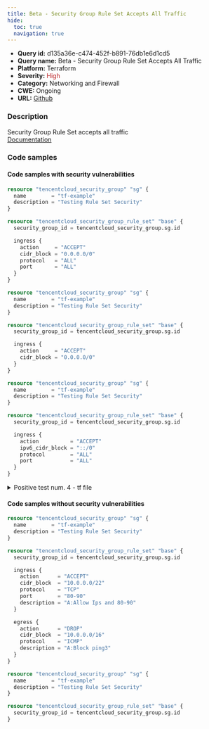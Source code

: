 ```yaml
---
title: Beta - Security Group Rule Set Accepts All Traffic
hide:
  toc: true
  navigation: true
---
```


<style>
  .highlight .hll {
    background-color: #ff171742;
  }
  .md-content {
    max-width: 1100px;
    margin: 0 auto;
  }
</style>

-   **Query id:** d135a36e-c474-452f-b891-76db1e6d1cd5
-   **Query name:** Beta - Security Group Rule Set Accepts All Traffic
-   **Platform:** Terraform
-   **Severity:** <span style="color:#bb2124">High</span>
-   **Category:** Networking and Firewall
-   **CWE:** Ongoing
-   **URL:** [Github](https://github.com/DataDog/kics/tree/master/assets/queries/terraform/tencentcloud/security_group_rule_set_accepts_all_traffic)

### Description
Security Group Rule Set accepts all traffic<br>
[Documentation](https://registry.terraform.io/providers/tencentcloudstack/tencentcloud/latest/docs/resources/security_group_rule_set#ingress)

### Code samples
#### Code samples with security vulnerabilities
```tf title="Positive test num. 1 - tf file" hl_lines="9"
resource "tencentcloud_security_group" "sg" {
  name        = "tf-example"
  description = "Testing Rule Set Security"
}

resource "tencentcloud_security_group_rule_set" "base" {
  security_group_id = tencentcloud_security_group.sg.id

  ingress {
    action     = "ACCEPT"
    cidr_block = "0.0.0.0/0"
    protocol   = "ALL"
    port       = "ALL"
  }
}

```
```tf title="Positive test num. 2 - tf file" hl_lines="9"
resource "tencentcloud_security_group" "sg" {
  name        = "tf-example"
  description = "Testing Rule Set Security"
}

resource "tencentcloud_security_group_rule_set" "base" {
  security_group_id = tencentcloud_security_group.sg.id

  ingress {
    action     = "ACCEPT"
    cidr_block = "0.0.0.0/0"
  }
}

```
```tf title="Positive test num. 3 - tf file" hl_lines="9"
resource "tencentcloud_security_group" "sg" {
  name        = "tf-example"
  description = "Testing Rule Set Security"
}

resource "tencentcloud_security_group_rule_set" "base" {
  security_group_id = tencentcloud_security_group.sg.id

  ingress {
    action          = "ACCEPT"
    ipv6_cidr_block = "::/0"
    protocol        = "ALL"
    port            = "ALL"
  }
}

```
<details><summary>Positive test num. 4 - tf file</summary>

```tf hl_lines="9"
resource "tencentcloud_security_group" "sg" {
  name        = "tf-example"
  description = "Testing Rule Set Security"
}

resource "tencentcloud_security_group_rule_set" "base" {
  security_group_id = tencentcloud_security_group.sg.id

  ingress {
    action          = "ACCEPT"
    ipv6_cidr_block = "::/0"
  }
}

```
</details>


#### Code samples without security vulnerabilities
```tf title="Negative test num. 1 - tf file"
resource "tencentcloud_security_group" "sg" {
  name        = "tf-example"
  description = "Testing Rule Set Security"
}

resource "tencentcloud_security_group_rule_set" "base" {
  security_group_id = tencentcloud_security_group.sg.id

  ingress {
    action      = "ACCEPT"
    cidr_block  = "10.0.0.0/22"
    protocol    = "TCP"
    port        = "80-90"
    description = "A:Allow Ips and 80-90"
  }

  egress {
    action      = "DROP"
    cidr_block  = "10.0.0.0/16"
    protocol    = "ICMP"
    description = "A:Block ping3"
  }
}

```
```tf title="Negative test num. 2 - tf file"
resource "tencentcloud_security_group" "sg" {
  name        = "tf-example"
  description = "Testing Rule Set Security"
}

resource "tencentcloud_security_group_rule_set" "base" {
  security_group_id = tencentcloud_security_group.sg.id
}

```
